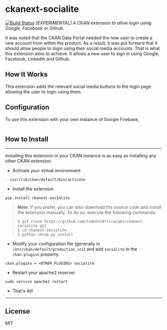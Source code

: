 # ckanext-socialite
[![Build Status](https://travis-ci.org/CodeForAfricaLabs/ckanext-socialite.svg?branch=develop)](https://travis-ci.org/CodeForAfricaLabs/ckanext-socialite)
_[EXPERIMENTAL] A CKAN extension to allow login using Google, Facebook or Github._

It was noted that the CKAN Data Portal needed the new user to create a new account from within the product.
As a result, it was put forward that it should allow people to login using their social media accounts.
That is what this extension aims to achieve. It allows a new user to sign in using Google, Facebook, LinkedIn and Github.

## How It Works

This extension adds the relevant social media buttons to the login page allowing the user to login using them.

## Configuration

To use this extension with your own instance of Google Firebase,

```

```

## How to Install
------------
Installing this extension in your CKAN instance is as easy as installing any other CKAN extension.

* Activate your virtual environment
```
. /usr/lib/ckan/default/bin/activate
```
* Install the extension
```
pip install ckanext-socialite
```
> **Note**: If you prefer, you can also download the source code and install the extension manually. To do so, execute the following commands:
> ```
> $ git clone https://github.com/CodeForAfricaLabs/ckanext-socialite.git
> $ cd ckanext-socialite
> $ python setup.py install
> ```

* Modify your configuration file (generally in `/etc/ckan/default/production.ini`) and add `socialite` in the `ckan.plugins` property.
```
ckan.plugins = <OTHER_PLUGINS> socialite
```

* Restart your apache2 reserver
```
sudo service apache2 restart
```
* That's All!
---

## License

MIT
